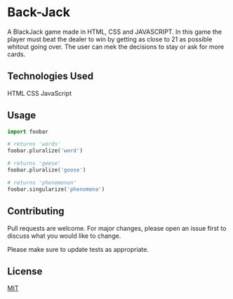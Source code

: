 # Back-Jack

A BlackJack game made in HTML, CSS and JAVASCRIPT. In this game the player must beat the dealer to win by getting as close to 21 as possible whitout going over. The user can mek the decisions to stay or ask for more cards.

## Technologies Used
HTML
CSS
JavaScript

## Usage

```python
import foobar

# returns 'words'
foobar.pluralize('word')

# returns 'geese'
foobar.pluralize('goose')

# returns 'phenomenon'
foobar.singularize('phenomena')
```

## Contributing

Pull requests are welcome. For major changes, please open an issue first
to discuss what you would like to change.

Please make sure to update tests as appropriate.

## License

[MIT](https://choosealicense.com/licenses/mit/)
